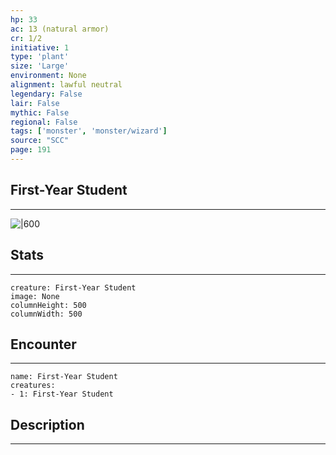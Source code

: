 ```yaml
---
hp: 33
ac: 13 (natural armor)
cr: 1/2
initiative: 1
type: 'plant'    
size: 'Large'
environment: None
alignment: lawful neutral
legendary: False
lair: False
mythic: False
regional: False
tags: ['monster', 'monster/wizard']
source: "SCC"
page: 191
---
```


## First-Year Student
---

![|600](D:/Program%20Files/5e.tools/img/bestiary/SCC/First-Year%20Student.webp)

## Stats
---

```statblock
creature: First-Year Student
image: None
columnHeight: 500
columnWidth: 500
```

## Encounter
---

```encounter-table
name: First-Year Student
creatures:
- 1: First-Year Student
```

## Description
---




